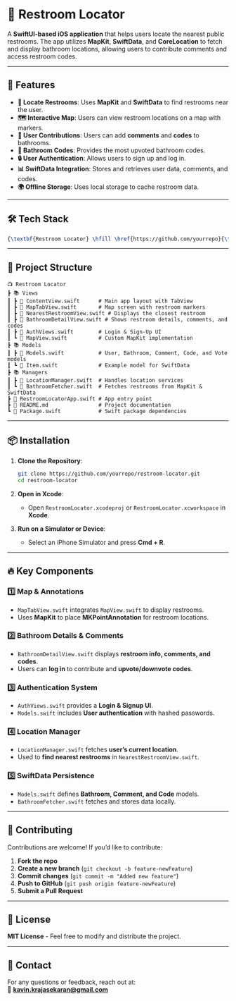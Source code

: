 # 🏰 Restroom Locator

A **SwiftUI-based iOS application** that helps users locate the nearest public restrooms. The app utilizes **MapKit**, **SwiftData**, and **CoreLocation** to fetch and display bathroom locations, allowing users to contribute comments and access restroom codes.

---

## 🚀 Features

- **📌 Locate Restrooms**: Uses **MapKit** and **SwiftData** to find restrooms near the user.
- **🗺 Interactive Map**: Users can view restroom locations on a map with markers.
- **📝 User Contributions**: Users can add **comments** and **codes** to bathrooms.
- **🔑 Bathroom Codes**: Provides the most upvoted bathroom codes.
- **🔒 User Authentication**: Allows users to sign up and log in.
- **📊 SwiftData Integration**: Stores and retrieves user data, comments, and codes.
- **🌍 Offline Storage**: Uses local storage to cache restroom data.

---

## 🛠 Tech Stack

```latex
{\textbf{Restroom Locator} \hfill \href{https://github.com/yourrepo}{\textcolor{blue}{\faGithub}} $|$ \emph{SwiftUI, MapKit, SwiftData, CoreLocation}}{}
```

---

## 📂 Project Structure

```
📺 Restroom Locator
┣ 📚 Views
┃ ┣ 📄 ContentView.swift      # Main app layout with TabView
┃ ┣ 📄 MapTabView.swift       # Map screen with restroom markers
┃ ┣ 📄 NearestRestroomView.swift # Displays the closest restroom
┃ ┣ 📄 BathroomDetailView.swift # Shows restroom details, comments, and codes
┃ ┣ 📄 AuthViews.swift        # Login & Sign-Up UI
┃ ┗ 📄 MapView.swift          # Custom MapKit implementation
┣ 📚 Models
┃ ┣ 📄 Models.swift           # User, Bathroom, Comment, Code, and Vote models
┃ ┗ 📄 Item.swift             # Example model for SwiftData
┣ 📚 Managers
┃ ┣ 📄 LocationManager.swift  # Handles location services
┃ ┗ 📄 BathroomFetcher.swift  # Fetches restrooms from MapKit & SwiftData
┣ 📄 RestroomLocatorApp.swift # App entry point
┣ 📄 README.md                # Project documentation
┗ 📄 Package.swift            # Swift package dependencies
```

---



## 📦 Installation

1. **Clone the Repository**:
   ```sh
   git clone https://github.com/yourrepo/restroom-locator.git
   cd restroom-locator
   ```

2. **Open in Xcode**:
   - Open `RestroomLocator.xcodeproj` or `RestroomLocator.xcworkspace` in **Xcode**.

3. **Run on a Simulator or Device**:
   - Select an iPhone Simulator and press **Cmd + R**.

---

## 🔥 Key Components

### **1️⃣ Map & Annotations**
- `MapTabView.swift` integrates `MapView.swift` to display restrooms.
- Uses **MapKit** to place **MKPointAnnotation** for restroom locations.

### **2️⃣ Bathroom Details & Comments**
- `BathroomDetailView.swift` displays **restroom info, comments, and codes**.
- Users can **log in** to contribute and **upvote/downvote codes**.

### **3️⃣ Authentication System**
- `AuthViews.swift` provides a **Login & Signup UI**.
- `Models.swift` includes **User authentication** with hashed passwords.

### **4️⃣ Location Manager**
- `LocationManager.swift` fetches **user’s current location**.
- Used to **find nearest restrooms** in `NearestRestroomView.swift`.

### **5️⃣ SwiftData Persistence**
- `Models.swift` defines **Bathroom, Comment, and Code** models.
- `BathroomFetcher.swift` fetches and stores data locally.

---

## 🤝 Contributing

Contributions are welcome! If you’d like to contribute:
1. **Fork the repo**
2. **Create a new branch** (`git checkout -b feature-newFeature`)
3. **Commit changes** (`git commit -m "Added new feature"`)
4. **Push to GitHub** (`git push origin feature-newFeature`)
5. **Submit a Pull Request**

---

## 📜 License

**MIT License** - Feel free to modify and distribute the project.

---

## 💎 Contact

For any questions or feedback, reach out at:  
📧 **kavin.krajasekaran@gmail.com**

